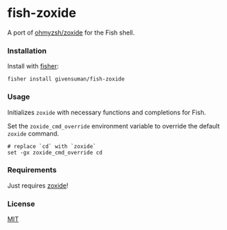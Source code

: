 # fish-zoxide

A port of [ohmyzsh/zoxide](https://github.com/ohmyzsh/ohmyzsh/tree/master/plugins/zoxide) for the Fish shell.

### Installation

Install with [fisher](https://github.com/jorgebucaran/fisher):

```shell
fisher install givensuman/fish-zoxide
```

### Usage

Initializes `zoxide` with necessary functions and completions for Fish.

Set the `zoxide_cmd_override` environment variable to override the default `zoxide` command.

```shell
# replace `cd` with `zoxide`
set -gx zoxide_cmd_override cd
```

### Requirements

Just requires [zoxide](https://github.com/ajeetdsouza/zoxide)!

### License

[MIT](../LICENSE)

